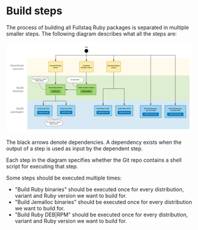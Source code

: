 # Build steps

The process of building all Fullstaq Ruby packages is separated in multiple smaller steps. The following diagram describes what all the steps are:

![](build-steps.png)

The black arrows denote dependencies. A dependency exists when the output of a step is used as input by the dependent step.

Each step in the diagram specifies whether the Git repo contains a shell script for executing that step.

Some steps should be executed multiple times:

 * "Build Ruby binaries" should be executed once for every distribution, variant and Ruby version we want to build for.
 * "Build Jemalloc binaries" should be executed once for every distribution we want to build for.
 * "Build Ruby DEB|RPM" should be executed once for every distribution, variant and Ruby version we want to build for.
